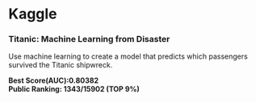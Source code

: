 # Kaggle

### Titanic: Machine Learning from Disaster
Use machine learning to create a model that predicts which passengers survived the Titanic shipwreck.

**Best Score(AUC):0.80382**    
**Public Ranking: 1343/15902 (TOP 9%)**
